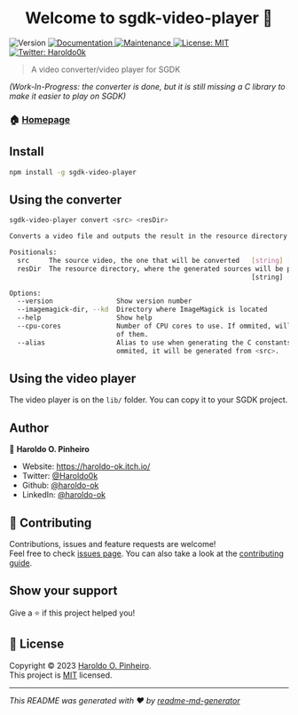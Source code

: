 <h1 align="center">Welcome to sgdk-video-player 👋</h1>
<p>
  <img alt="Version" src="https://img.shields.io/badge/version-0.1.0-blue.svg?cacheSeconds=2592000" />
  <a href="https://github.com/haroldo-ok/sgdk-video-player#readme" target="_blank">
    <img alt="Documentation" src="https://img.shields.io/badge/documentation-yes-brightgreen.svg" />
  </a>
  <a href="https://github.com/haroldo-ok/sgdk-video-player/graphs/commit-activity" target="_blank">
    <img alt="Maintenance" src="https://img.shields.io/badge/Maintained%3F-yes-green.svg" />
  </a>
  <a href="https://github.com/haroldo-ok/sgdk-video-player/blob/master/LICENSE" target="_blank">
    <img alt="License: MIT" src="https://img.shields.io/github/license/haroldo-ok/sgdk-video-player" />
  </a>
  <a href="https://twitter.com/Haroldo0k" target="_blank">
    <img alt="Twitter: Haroldo0k" src="https://img.shields.io/twitter/follow/Haroldo0k.svg?style=social" />
  </a>
</p>

> A video converter/video player for SGDK 

*(Work-In-Progress: the converter is done, but it is still missing a C library to make it easier to play on SGDK)*

### 🏠 [Homepage](https://github.com/haroldo-ok/sgdk-video-player#readme)

## Install

```sh
npm install -g sgdk-video-player
```

## Using the converter

```sh
sgdk-video-player convert <src> <resDir>

Converts a video file and outputs the result in the resource directory

Positionals:
  src     The source video, the one that will be converted   [string] [required]
  resDir  The resource directory, where the generated sources will be placed.
                                                             [string] [required]

Options:
  --version                Show version number                         [boolean]
  --imagemagick-dir, --kd  Directory where ImageMagick is located       [string]
  --help                   Show help                                   [boolean]
  --cpu-cores              Number of CPU cores to use. If ommited, will use all
                           of them.
  --alias                  Alias to use when generating the C constants. If
                           ommited, it will be generated from <src>.    [string]
```

## Using the video player

The video player is on the `lib/` folder. You can copy it to your SGDK project.

## Author

👤 **Haroldo O. Pinheiro**

* Website: https://haroldo-ok.itch.io/
* Twitter: [@Haroldo0k](https://twitter.com/Haroldo0k)
* Github: [@haroldo-ok](https://github.com/haroldo-ok)
* LinkedIn: [@haroldo-ok](https://linkedin.com/in/haroldo-ok)

## 🤝 Contributing

Contributions, issues and feature requests are welcome!<br />Feel free to check [issues page](https://github.com/haroldo-ok/sgdk-video-player/issues). You can also take a look at the [contributing guide](https://github.com/haroldo-ok/sgdk-video-player/blob/master/CONTRIBUTING.md).

## Show your support

Give a ⭐️ if this project helped you!

## 📝 License

Copyright © 2023 [Haroldo O. Pinheiro](https://github.com/haroldo-ok).<br />
This project is [MIT](https://github.com/haroldo-ok/sgdk-video-player/blob/master/LICENSE) licensed.

***
_This README was generated with ❤️ by [readme-md-generator](https://github.com/kefranabg/readme-md-generator)_